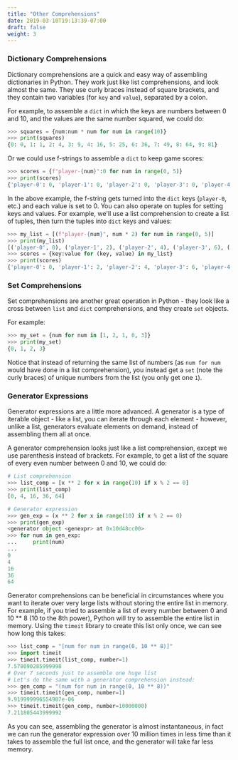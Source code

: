 ```yaml
---
title: "Other Comprehensions"
date: 2019-03-10T19:13:39-07:00
draft: false
weight: 3
---
```


### Dictionary Comprehensions

Dictionary comprehensions are a quick and easy way of assembling dictionaries in Python. They work just like list comprehensions, and look almost the same. They use curly braces instead of square brackets, and they contain two variables (for `key` and `value`), separated by a colon.

For example, to assemble a `dict` in which the keys are numbers between 0 and 10, and the values are the same number squared, we could do:

```python
>>> squares = {num:num * num for num in range(10)}
>>> print(squares)
{0: 0, 1: 1, 2: 4, 3: 9, 4: 16, 5: 25, 6: 36, 7: 49, 8: 64, 9: 81}
```

Or we could use f-strings to assemble a `dict` to keep game scores:

```python
>>> scores = {f"player-{num}":0 for num in range(0, 5)}
>>> print(scores)
{'player-0': 0, 'player-1': 0, 'player-2': 0, 'player-3': 0, 'player-4': 0}
```

In the above example, the f-string gets turned into the `dict` keys (`player-0`, etc.) and each value is set to 0. You can also operate on tuples for setting keys and values. For example, we'll use a list comprehension to create a list of tuples, then turn the tuples into `dict` keys and values:

```python
>>> my_list = [(f"player-{num}", num * 2) for num in range(0, 5)]
>>> print(my_list)
[('player-0', 0), ('player-1', 2), ('player-2', 4), ('player-3', 6), ('player-4', 8)]
>>> scores = {key:value for (key, value) in my_list}
>>> print(scores)
{'player-0': 0, 'player-1': 2, 'player-2': 4, 'player-3': 6, 'player-4': 8}
```

### Set Comprehensions

Set comprehensions are another great operation in Python - they look like a cross between `list` and `dict` comprehensions, and they create `set` objects.

For example:
```python
>>> my_set = {num for num in [1, 2, 1, 0, 3]}
>>> print(my_set)
{0, 1, 2, 3}
```

Notice that instead of returning the same list of numbers (as `num for num` would have done in a list comprehension), you instead get a `set` (note the curly braces) of unique numbers from the list (you only get one `1`).


### Generator Expressions

Generator expressions are a little more advanced. A generator is a type of iterable object - like a list, you can iterate through each element - however, unlike a list, generators evaluate elements on demand, instead of assembling them all at once.

A generator comprehension looks just like a list comprehension, except we use parenthesis instead of brackets. For example, to get a list of the square of every even number between 0 and 10, we could do:

```python
# List comprehension
>>> list_comp = [x ** 2 for x in range(10) if x % 2 == 0]
>>> print(list_comp)
[0, 4, 16, 36, 64]

# Generator expression
>>> gen_exp = (x ** 2 for x in range(10) if x % 2 == 0)
>>> print(gen_exp)
<generator object <genexpr> at 0x10d48cc00>
>>> for num in gen_exp:
...     print(num)
...
0
4
16
36
64
```

Generator comprehensions can be beneficial in circumstances where you want to iterate over very large lists without storing the entire list in memory. For example, if you tried to assemble a list of every number between 0 and 10 ** 8 (10 to the 8th power), Python will try to assemble the entire list in memory. Using the `timeit` library to create this list only once, we can see how long this takes:

```python
>>> list_comp = "[num for num in range(0, 10 ** 8)]"
>>> import timeit
>>> timeit.timeit(list_comp, number=1)
7.578090285999998
# Over 7 seconds just to assemble one huge list
# Let's do the same with a generator comprehension instead:
>>> gen_comp = "(num for num in range(0, 10 ** 8))"
>>> timeit.timeit(gen_comp, number=1)
9.919999996554907e-06
>>> timeit.timeit(gen_comp, number=10000000)
7.211805443999992
```

As you can see, assembling the generator is almost instantaneous, in fact we can run the generator expression over 10 million times in less time than it takes to assemble the full list once, and the generator will take far less memory.
